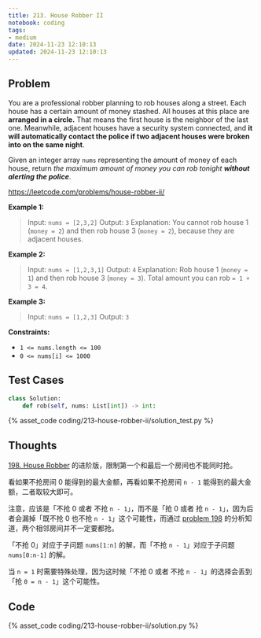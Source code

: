 ```yaml
---
title: 213. House Robber II
notebook: coding
tags:
- medium
date: 2024-11-23 12:10:13
updated: 2024-11-23 12:10:13
---
```

## Problem

You are a professional robber planning to rob houses along a street. Each house has a certain amount of money stashed. All houses at this place are **arranged in a circle.** That means the first house is the neighbor of the last one. Meanwhile, adjacent houses have a security system connected, and **it will automatically contact the police if two adjacent houses were broken into on the same night**.

Given an integer array `nums` representing the amount of money of each house, return _the maximum amount of money you can rob tonight **without alerting the police**_.

<https://leetcode.com/problems/house-robber-ii/>

**Example 1:**

> Input: `nums = [2,3,2]`
> Output: `3`
> Explanation: You cannot rob house 1 (`money = 2`) and then rob house 3 (`money = 2`), because they are adjacent houses.

**Example 2:**

> Input: `nums = [1,2,3,1]`
> Output: `4`
> Explanation: Rob house 1 (`money = 1`) and then rob house 3 (`money = 3`).
> Total amount you can rob `= 1 + 3 = 4`.

**Example 3:**

> Input: `nums = [1,2,3]`
> Output: `3`

**Constraints:**

- `1 <= nums.length <= 100`
- `0 <= nums[i] <= 1000`

## Test Cases

``` python
class Solution:
    def rob(self, nums: List[int]) -> int:
```

{% asset_code coding/213-house-robber-ii/solution_test.py %}

## Thoughts

[198. House Robber](/coding/198-house-robber) 的进阶版，限制第一个和最后一个房间也不能同时抢。

看如果不抢房间 0 能得到的最大金额，再看如果不抢房间 `n - 1` 能得到的最大金额，二者取较大即可。

注意，应该是「不抢 0 或者 不抢 `n - 1`」，而不是「抢 0 或者 抢 `n - 1`」，因为后者会漏掉「既不抢 0 也不抢 `n - 1`」这个可能性，而通过 [problem 198](/coding/198-house-robber) 的分析知道，两个相邻房间并不一定要都抢。

「不抢 0」对应于子问题 `nums[1:n]` 的解，而「不抢 `n - 1`」对应于子问题 `nums[0:n-1]` 的解。

当 `n = 1` 时需要特殊处理，因为这时候「不抢 0 或者 不抢 `n - 1`」的选择会丢到「抢 `0 = n - 1`」这个可能性。

## Code

{% asset_code coding/213-house-robber-ii/solution.py %}
